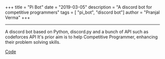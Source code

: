 +++
title = "Pi Bot"
date = "2019-03-05"
description = "A discord bot for competitive programmers"
tags = [ "pi_bot", "discord bot"]
author = "Pranjal Verma"
+++

---------------------------------

A discord bot based on Python, discord.py and a bunch of API such as codeforces API It's prior aim is to help Competitive Programmer, enhancing their problem solving skills. 


[Code](https://github.com/pvcodes/pi_bot)
